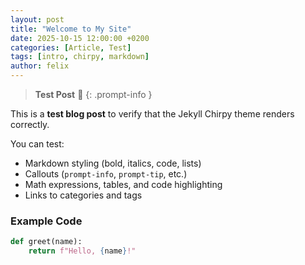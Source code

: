 ```yaml
---
layout: post
title: "Welcome to My Site"
date: 2025-10-15 12:00:00 +0200
categories: [Article, Test]
tags: [intro, chirpy, markdown]
author: felix
---
```


> **Test Post** 🧩
{: .prompt-info }

This is a **test blog post** to verify that the Jekyll Chirpy theme renders correctly.

You can test:
- Markdown styling (bold, italics, code, lists)
- Callouts (`prompt-info`, `prompt-tip`, etc.)
- Math expressions, tables, and code highlighting
- Links to categories and tags

### Example Code
```python
def greet(name):
    return f"Hello, {name}!"
```